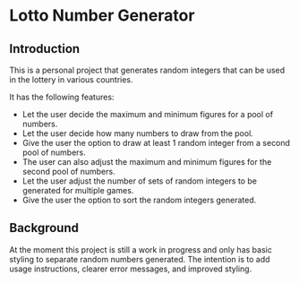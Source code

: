 # Lotto Number Generator

## Introduction
This is a personal project that generates random integers that can be used
in the lottery in various countries.

It has the following features:
* Let the user decide the maximum and minimum figures for a pool of numbers.
* Let the user decide how many numbers to draw from the pool.
* Give the user the option to draw at least 1 random integer from a second
  pool of numbers.
* The user can also adjust the maximum and minimum figures for the second
  pool of numbers.
* Let the user adjust the number of sets of random integers to be generated
  for multiple games.
* Give the user the option to sort the random integers generated.

## Background 
At the moment this project is still a work in progress and only has basic
styling to separate random numbers generated. The intention is to add
usage instructions, clearer error messages, and improved styling.  